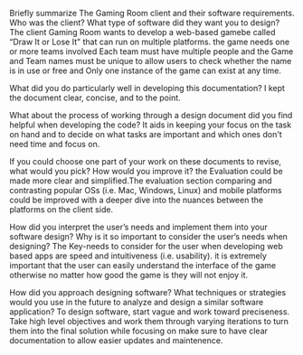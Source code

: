 Briefly summarize The Gaming Room client and their software requirements. Who was the client? What type of software did they want you to design?
The client Gaming Room wants to develop a web-based gamebe called “Draw It or Lose It" that can run on multiple platforms. the game needs one or more teams involved	Each team must have multiple people and the Game and Team names must be unique to allow users to check whether the name is in use or free and	Only one instance of the game can exist at any time.

What did you do particularly well in developing this documentation? I kept the document clear, concise, and to the point.

What about the process of working through a design document did you find helpful when developing the code? It aids in keeping your focus on the task on hand and to decide on what tasks are important and which ones don't need time and focus on.

If you could choose one part of your work on these documents to revise, what would you pick? How would you improve it? the Evaluation could be made more clear and simplified.The evaluation section comparing and contrasting popular OSs (i.e. Mac, Windows, Linux) and mobile platforms could be improved with a deeper dive into the nuances between the platforms on the client side. 

How did you interpret the user’s needs and implement them into your software design? Why is it so important to consider the user’s needs when designing? The Key-needs to consider for the user when developing web based apps are speed and intuitiveness (i.e. usability). it is extremely important that the user can easily understand the interface of the game otherwise no matter how good the game is they will not enjoy it.

How did you approach designing software? What techniques or strategies would you use in the future to analyze and design a similar software application?
To design software, start vague and work toward preciseness. Take high level objectives and work them through varying iterations to turn them into the final solution while focusing on make sure to have clear documentation to allow easier updates and maintenence.
